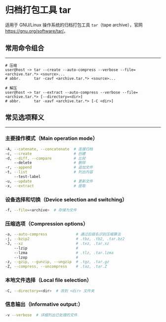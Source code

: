 # 归档打包工具 tar

适用于 GNU/Linux 操作系统的归档打包工具 `tar`（tape archive），官网 <https://gnu.org/software/tar/>。

## 常用命令组合
---

```fish
# 压缩
user@host ~> tar --create --auto-compress --verbose --file=<archive.tar.*> <source>...
# abbr.      tar -cavf <archive.tar.*> <source>...

# 解压
user@host ~> tar --extract --auto-compress --verbose --file=<archive.tar.*> [--directory=<dir>]
# abbr.      tar -xavf <archive.tar.*> [-C <dir>]
```

## 常见选项释义
---

### 主要操作模式（Main operation mode）

```sh
-A, --catenate, --concatenate  # 连接归档
-c, --create                   # 创建
-d, --diff, --compare          # 比较
    --delete                   # 删除
-r, --append                   # 追加文件
-t, --list                     # 列出内容
    --test-label
-u, --update                   # 更新文件
-x, --extract                  # 提取
```

### 设备选择和切换（Device selection and switching）

```sh
-f, --file=<archive>  # 存储为文件
```

### 压缩选项（Compression options）

```sh
-a, --auto-compress             # 通过后缀名识别压缩算法
-j, --bzip2                     # .tbz, .tb2, .tar.bz2
-J, --xz                        # .txz, .tar.xz
    --lzip                      #
    --lzma                      # .tlz, .tar.lzma
    --lzop                      #
-z, --gzip, --gunzip, --ungzip  # .tgz, .tar.gz
-Z, --compress, --uncompress    # .taz, .tar.Z
```

### 本地文件选择（Local file selection）

```sh
-C, --directory=<dir>  # 改到 <dir> 文件夹
```

### 信息输出（Informative output:）

```sh
-v --verbose  # 详细列出已处理的文件
```
